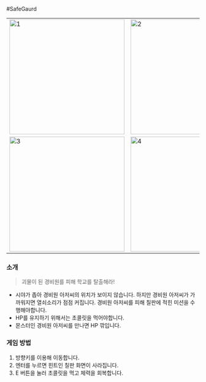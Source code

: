 #SafeGaurd

  <table>
      <tr>
        <td><img width="300" alt="1" src="https://github.com/goodbyebada/SafeGaurd/assets/90432681/96e10b32-d768-4b36-898b-2f405f143ef0">
</td>
        <td><img width="300" alt="2" src="https://github.com/goodbyebada/SafeGaurd/assets/90432681/bbac5fb9-ead4-4095-babd-efbfa58b44ed">
</td>
      </tr>
      <tr>
        <td><img width="300" alt="3" src="https://github.com/goodbyebada/SafeGaurd/assets/90432681/79664aa6-e8c8-4d01-a6eb-aa53661d7f29">
</td>
        <td><img width="300" alt="4" src="https://github.com/goodbyebada/SafeGaurd/assets/90432681/09afb9b8-a797-411f-b306-a0acf815d075">
</td>
      </tr>
    </table>

### 소개

> 괴물이 된 경비원를 피해 학교를 탈출해라!
> 
- 시야가 좁아 경비원 아저씨의 위치가 보이지 않습니다. 하지만 경비원 아저씨가 가까워지면 열쇠소리가 점점 커집니다. 경비원 아저씨를 피해 칠판에 적힌 미션을 수행해야합니다.
- HP를 유지하기 위해서는 초콜릿을 먹어야합니다.
- 몬스터인 경비원 아저씨를 만나면 HP 깎입니다.


### 게임 방법

1. 방향키를 이용해 이동합니다.
2. 엔터를 누르면 힌트인 칠판 화면이 사라집니다.
3. E 버튼을 눌러 초콜릿을 먹고 체력을 회복합니다.
